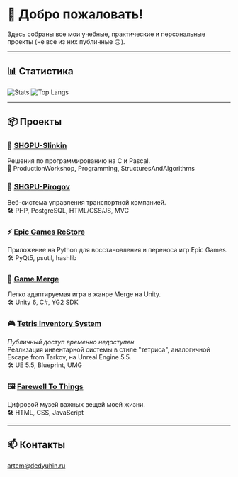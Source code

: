 # 👋 Добро пожаловать!

Здесь собраны все мои учебные, практические и персональные проекты (не все из них публичные 🙃).

---

## 📊 Статистика

![Stats](https://github-readme-stats.vercel.app/api?username=dev-lime&show_icons=true&theme=dark)
![Top Langs](https://github-readme-stats.vercel.app/api/top-langs/?username=dev-lime&layout=donut&theme=dark)

---

## 📦 Проекты

### 🔧 [SHGPU-Slinkin](https://github.com/dev-lime/SHGPU-Slinkin)
Решения по программированию на C и Pascal.<br>
📁 ProductionWorkshop, Programming, StructuresAndAlgorithms

### 🚚 [SHGPU-Pirogov](https://github.com/dev-lime/SHGPU-Pirogov)
Веб-система управления транспортной компанией.<br>
🛠 PHP, PostgreSQL, HTML/CSS/JS, MVC

### ⚡ [Epic Games ReStore](https://github.com/dev-lime/EGReS)
Приложение на Python для восстановления и переноса игр Epic Games.<br>
🛠 PyQt5, psutil, hashlib

### 🧠 [Game Merge](https://github.com/dev-lime/Unity_MergeGame)
Легко адаптируемая игра в жанре Merge на Unity.<br>
🛠 Unity 6, C#, YG2 SDK

### 🎮 [Tetris Inventory System](https://github.com/dev-lime/UE_5.5-TetrisInventorySystem)
*Публичный доступ временно недоступен*<br>
Реализация инвентарной системы в стиле "тетриса", аналогичной Escape from Tarkov, на Unreal Engine 5.5.<br>
🛠 UE 5.5, Blueprint, UMG

### 🖼️ [Farewell To Things](https://github.com/dev-lime/F2T)
Цифровой музей важных вещей моей жизни.<br>
🛠 HTML, CSS, JavaScript

---

## 📫 Контакты

artem@dedyuhin.ru
